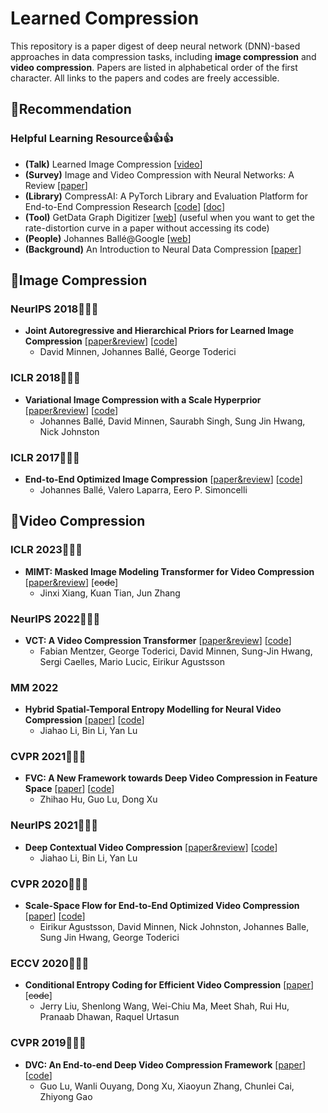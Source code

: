 # Learned Compression

This repository is a paper digest of deep neural network (DNN)-based approaches in data compression tasks, including **image compression** and **video compression**. Papers are listed in alphabetical order of the first character. All links to the papers and codes are freely accessible.



## :star2:Recommendation

### Helpful Learning Resource:thumbsup::thumbsup::thumbsup:

- **(Talk)** Learned Image Compression [[video](https://youtu.be/x_q7cZviXkY)]
- **(Survey)** Image and Video Compression with Neural Networks: A Review [[paper](https://arxiv.org/abs/1904.03567)]
- **(Library)** CompressAI: A PyTorch Library and Evaluation Platform for End-to-End Compression Research [[code](https://github.com/InterDigitalInc/CompressAI)] [[doc](https://interdigitalinc.github.io/CompressAI/)]
- **(Tool)** GetData Graph Digitizer [[web](http://getdata-graph-digitizer.com/)] (useful when you want to get the rate-distortion curve in a paper without accessing its code)
- **(People)** Johannes Ballé@Google [[web](https://balle.io/)]
- **(Background)** An Introduction to Neural Data Compression [[paper](https://arxiv.org/abs/2202.06533)]



## :bookmark:Image Compression

### NeurIPS 2018:tada::tada::tada:

- **Joint Autoregressive and Hierarchical Priors for Learned Image Compression** [[paper&review](https://proceedings.neurips.cc/paper/2018/hash/53edebc543333dfbf7c5933af792c9c4-Abstract.html)] [[code](https://github.com/InterDigitalInc/CompressAI)]
  - David Minnen, Johannes Ballé, George Toderici

### ICLR 2018:tada::tada::tada:

- **Variational Image Compression with a Scale Hyperprior** [[paper&review](https://openreview.net/forum?id=rkcQFMZRb)] [[code](https://github.com/InterDigitalInc/CompressAI)]
  - Johannes Ballé, David Minnen, Saurabh Singh, Sung Jin Hwang, Nick Johnston

### ICLR 2017:tada::tada::tada:

- **End-to-End Optimized Image Compression** [[paper&review](https://openreview.net/forum?id=rJxdQ3jeg)] [[code](https://github.com/tensorflow/compression)]
  - Johannes Ballé, Valero Laparra, Eero P. Simoncelli



## :bookmark:Video Compression

### ICLR 2023:tada::tada::tada:

- **MIMT: Masked Image Modeling Transformer for Video Compression** [[paper&review](https://openreview.net/forum?id=j9m-mVnndbm)] [~~code~~]
  - Jinxi Xiang, Kuan Tian, Jun Zhang

### NeurIPS 2022:tada::tada::tada:

- **VCT: A Video Compression Transformer** [[paper&review](https://openreview.net/forum?id=lme1MKnSMb)] [[code](https://github.com/tl32rodan/torchVCT)]
  - Fabian Mentzer, George Toderici, David Minnen, Sung-Jin Hwang, Sergi Caelles, Mario Lucic, Eirikur Agustsson

### MM 2022

- **Hybrid Spatial-Temporal Entropy Modelling for Neural Video Compression** [[paper](https://arxiv.org/abs/2207.05894)] [[code](https://github.com/microsoft/DCVC)]
  - Jiahao Li, Bin Li, Yan Lu

### CVPR 2021:tada::tada::tada:

- **FVC: A New Framework towards Deep Video Compression in Feature Space** [[paper](https://arxiv.org/abs/2105.09600)] [[code](https://github.com/bygonexf/unofficial-FVC)]
  - Zhihao Hu, Guo Lu, Dong Xu

### NeurIPS 2021:tada::tada::tada:

- **Deep Contextual Video Compression** [[paper&review](https://openreview.net/forum?id=evqzNxmXsl3)] [[code](https://github.com/microsoft/DCVC)]
  - Jiahao Li, Bin Li, Yan Lu

### CVPR 2020:tada::tada::tada:

- **Scale-Space Flow for End-to-End Optimized Video Compression** [[paper](https://openaccess.thecvf.com/content_CVPR_2020/html/Agustsson_Scale-Space_Flow_for_End-to-End_Optimized_Video_Compression_CVPR_2020_paper.html)] [[code](https://github.com/InterDigitalInc/CompressAI)]
  - Eirikur Agustsson, David Minnen, Nick Johnston, Johannes Balle, Sung Jin Hwang, George Toderici

### ECCV 2020:tada::tada::tada:

- **Conditional Entropy Coding for Efficient Video Compression** [[paper](https://arxiv.org/abs/2008.09180)] [~~code~~]
  - Jerry Liu, Shenlong Wang, Wei-Chiu Ma, Meet Shah, Rui Hu, Pranaab Dhawan, Raquel Urtasun

### CVPR 2019:tada::tada::tada:

- **DVC: An End-to-end Deep Video Compression Framework** [[paper](https://arxiv.org/abs/1812.00101)] [[code](https://github.com/GuoLusjtu/DVC)]
  - Guo Lu, Wanli Ouyang, Dong Xu, Xiaoyun Zhang, Chunlei Cai, Zhiyong Gao